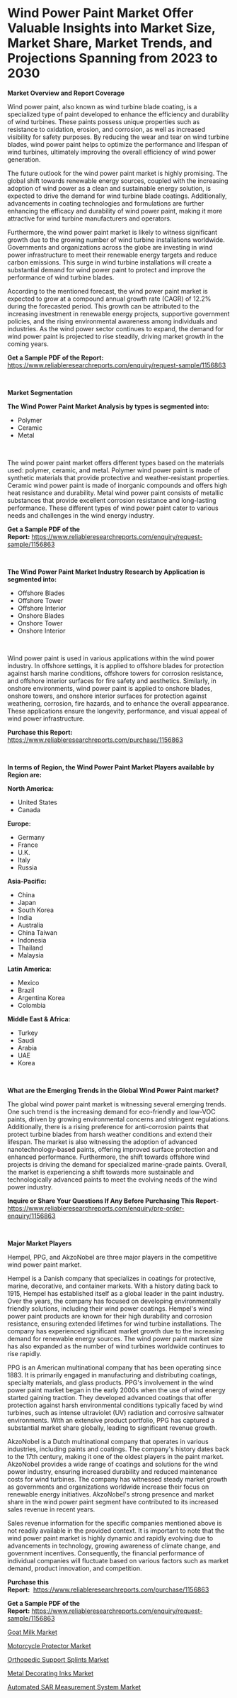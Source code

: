 <p><h1>Wind Power Paint Market Offer Valuable Insights into Market Size, Market Share, Market Trends, and Projections Spanning from 2023 to 2030</h1></p><p><strong>Market Overview and Report Coverage</strong></p>
<p><p>Wind power paint, also known as wind turbine blade coating, is a specialized type of paint developed to enhance the efficiency and durability of wind turbines. These paints possess unique properties such as resistance to oxidation, erosion, and corrosion, as well as increased visibility for safety purposes. By reducing the wear and tear on wind turbine blades, wind power paint helps to optimize the performance and lifespan of wind turbines, ultimately improving the overall efficiency of wind power generation.</p><p>The future outlook for the wind power paint market is highly promising. The global shift towards renewable energy sources, coupled with the increasing adoption of wind power as a clean and sustainable energy solution, is expected to drive the demand for wind turbine blade coatings. Additionally, advancements in coating technologies and formulations are further enhancing the efficacy and durability of wind power paint, making it more attractive for wind turbine manufacturers and operators.</p><p>Furthermore, the wind power paint market is likely to witness significant growth due to the growing number of wind turbine installations worldwide. Governments and organizations across the globe are investing in wind power infrastructure to meet their renewable energy targets and reduce carbon emissions. This surge in wind turbine installations will create a substantial demand for wind power paint to protect and improve the performance of wind turbine blades.</p><p>According to the mentioned forecast, the wind power paint market is expected to grow at a compound annual growth rate (CAGR) of 12.2% during the forecasted period. This growth can be attributed to the increasing investment in renewable energy projects, supportive government policies, and the rising environmental awareness among individuals and industries. As the wind power sector continues to expand, the demand for wind power paint is projected to rise steadily, driving market growth in the coming years.</p></p>
<p><strong>Get a Sample PDF of the Report:</strong> <a href="https://www.reliableresearchreports.com/enquiry/request-sample/1156863">https://www.reliableresearchreports.com/enquiry/request-sample/1156863</a></p>
<p>&nbsp;</p>
<p><strong>Market Segmentation</strong></p>
<p><strong>The Wind Power Paint Market Analysis by types is segmented into:</strong></p>
<p><ul><li>Polymer</li><li>Ceramic</li><li>Metal</li></ul></p>
<p>&nbsp;</p>
<p><p>The wind power paint market offers different types based on the materials used: polymer, ceramic, and metal. Polymer wind power paint is made of synthetic materials that provide protective and weather-resistant properties. Ceramic wind power paint is made of inorganic compounds and offers high heat resistance and durability. Metal wind power paint consists of metallic substances that provide excellent corrosion resistance and long-lasting performance. These different types of wind power paint cater to various needs and challenges in the wind energy industry.</p></p>
<p><strong>Get a Sample PDF of the Report:</strong>&nbsp;<a href="https://www.reliableresearchreports.com/enquiry/request-sample/1156863">https://www.reliableresearchreports.com/enquiry/request-sample/1156863</a></p>
<p>&nbsp;</p>
<p><strong>The Wind Power Paint Market Industry Research by Application is segmented into:</strong></p>
<p><ul><li>Offshore Blades</li><li>Offshore Tower</li><li>Offshore Interior</li><li>Onshore Blades</li><li>Onshore Tower</li><li>Onshore Interior</li></ul></p>
<p>&nbsp;</p>
<p><p>Wind power paint is used in various applications within the wind power industry. In offshore settings, it is applied to offshore blades for protection against harsh marine conditions, offshore towers for corrosion resistance, and offshore interior surfaces for fire safety and aesthetics. Similarly, in onshore environments, wind power paint is applied to onshore blades, onshore towers, and onshore interior surfaces for protection against weathering, corrosion, fire hazards, and to enhance the overall appearance. These applications ensure the longevity, performance, and visual appeal of wind power infrastructure.</p></p>
<p><strong>Purchase this Report:</strong>&nbsp; <a href="https://www.reliableresearchreports.com/purchase/1156863">https://www.reliableresearchreports.com/purchase/1156863</a></p>
<p>&nbsp;</p>
<p><strong>In terms of Region, the Wind Power Paint Market Players available by Region are:</strong></p>
<p>
    <p> <strong> North America: </strong>
        <ul>
            <li>United States</li>
            <li>Canada</li>
        </ul>
        </p> 
    <p> <strong> Europe: </strong>
        <ul>
            <li>Germany</li>
            <li>France</li>
            <li>U.K.</li>
            <li>Italy</li>
            <li>Russia</li>
        </ul>
        </p> 
    <p> <strong> Asia-Pacific: </strong>
        <ul>
            <li>China</li>
            <li>Japan</li>
            <li>South Korea</li>
            <li>India</li>
            <li>Australia</li>
            <li>China Taiwan</li>
            <li>Indonesia</li>
            <li>Thailand</li>
            <li>Malaysia</li>
        </ul>
        </p> 
    <p> <strong> Latin America: </strong>
        <ul>
            <li>Mexico</li>
            <li>Brazil</li>
            <li>Argentina Korea</li>
            <li>Colombia</li>
        </ul>
        </p> 
    <p> <strong> Middle East & Africa: </strong>
        <ul>
            <li>Turkey</li>
            <li>Saudi</li>
            <li>Arabia</li>
            <li>UAE</li>
            <li>Korea</li>
        </ul>
    </p>
    </p>
<p>&nbsp;</p>
<p><strong>What are the Emerging Trends in the Global Wind Power Paint market?</strong></p>
<p><p>The global wind power paint market is witnessing several emerging trends. One such trend is the increasing demand for eco-friendly and low-VOC paints, driven by growing environmental concerns and stringent regulations. Additionally, there is a rising preference for anti-corrosion paints that protect turbine blades from harsh weather conditions and extend their lifespan. The market is also witnessing the adoption of advanced nanotechnology-based paints, offering improved surface protection and enhanced performance. Furthermore, the shift towards offshore wind projects is driving the demand for specialized marine-grade paints. Overall, the market is experiencing a shift towards more sustainable and technologically advanced paints to meet the evolving needs of the wind power industry.</p></p>
<p><strong>Inquire or Share Your Questions If Any Before Purchasing This Report</strong>- <a href="https://www.reliableresearchreports.com/enquiry/pre-order-enquiry/1156863">https://www.reliableresearchreports.com/enquiry/pre-order-enquiry/1156863</a></p>
<p>&nbsp;</p>
<p><strong>Major Market Players</strong></p>
<p><p>Hempel, PPG, and AkzoNobel are three major players in the competitive wind power paint market.</p><p>Hempel is a Danish company that specializes in coatings for protective, marine, decorative, and container markets. With a history dating back to 1915, Hempel has established itself as a global leader in the paint industry. Over the years, the company has focused on developing environmentally friendly solutions, including their wind power coatings. Hempel's wind power paint products are known for their high durability and corrosion resistance, ensuring extended lifetimes for wind turbine installations. The company has experienced significant market growth due to the increasing demand for renewable energy sources. The wind power paint market size has also expanded as the number of wind turbines worldwide continues to rise rapidly.</p><p>PPG is an American multinational company that has been operating since 1883. It is primarily engaged in manufacturing and distributing coatings, specialty materials, and glass products. PPG's involvement in the wind power paint market began in the early 2000s when the use of wind energy started gaining traction. They developed advanced coatings that offer protection against harsh environmental conditions typically faced by wind turbines, such as intense ultraviolet (UV) radiation and corrosive saltwater environments. With an extensive product portfolio, PPG has captured a substantial market share globally, leading to significant revenue growth.</p><p>AkzoNobel is a Dutch multinational company that operates in various industries, including paints and coatings. The company's history dates back to the 17th century, making it one of the oldest players in the paint market. AkzoNobel provides a wide range of coatings and solutions for the wind power industry, ensuring increased durability and reduced maintenance costs for wind turbines. The company has witnessed steady market growth as governments and organizations worldwide increase their focus on renewable energy initiatives. AkzoNobel's strong presence and market share in the wind power paint segment have contributed to its increased sales revenue in recent years.</p><p>Sales revenue information for the specific companies mentioned above is not readily available in the provided context. It is important to note that the wind power paint market is highly dynamic and rapidly evolving due to advancements in technology, growing awareness of climate change, and government incentives. Consequently, the financial performance of individual companies will fluctuate based on various factors such as market demand, product innovation, and competition.</p></p>
<p><strong>Purchase this Report:</strong>&nbsp;&nbsp;<a href="https://www.reliableresearchreports.com/purchase/1156863">https://www.reliableresearchreports.com/purchase/1156863</a></p>
<p></p>
<p><strong>Get a Sample PDF of the Report:</strong>&nbsp;<a href="https://www.reliableresearchreports.com/enquiry/request-sample/1156863">https://www.reliableresearchreports.com/enquiry/request-sample/1156863</a></p>
<p><p><a href="https://medium.com/@staceyhilll3626/goat-milk-market-size-growth-forecast-2023-2030-5e23b663d79c">Goat Milk Market</a></p><p><a href="https://www.linkedin.com/pulse/motorcycle-protector-market-size-share-global-analysis-report-klcoe/">Motorcycle Protector Market</a></p><p><a href="https://github.com/PeterParrish5/Market-Research-Report-List-1/blob/main/orthopedic-support-splints-market.md">Orthopedic Support Splints Market</a></p><p><a href="https://www.linkedin.com/pulse/metal-decorating-inks-market-share-amp-new-trends-analysis-qeloc/">Metal Decorating Inks Market</a></p><p><a href="https://github.com/WillieWoodard/Market-Research-Report-List-1/blob/main/automated-sar-measurement-system-market.md">Automated SAR Measurement System Market</a></p></p>